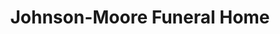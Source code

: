 ---
title: "Johnson-Moore Funeral Home"
url: /pottsboro/johnson-moore-funeral-home/
shop: Bestattungen
---